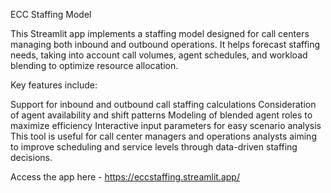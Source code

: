 ECC Staffing Model

This Streamlit app implements a staffing model designed for call centers managing both inbound and outbound operations. It helps forecast staffing needs, taking into account call volumes, agent schedules, and workload blending to optimize resource allocation.

Key features include:

Support for inbound and outbound call staffing calculations
Consideration of agent availability and shift patterns
Modeling of blended agent roles to maximize efficiency
Interactive input parameters for easy scenario analysis
This tool is useful for call center managers and operations analysts aiming to improve scheduling and service levels through data-driven staffing decisions.

Access the app here - https://eccstaffing.streamlit.app/
